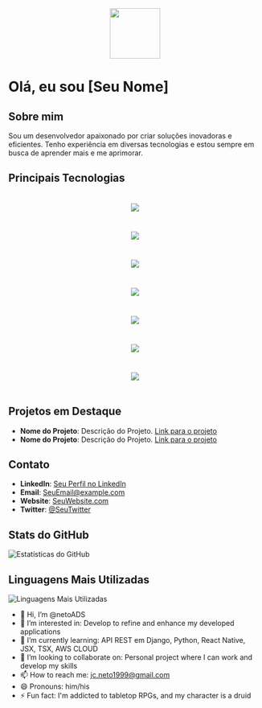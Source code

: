 <div id="header" align="center">
  <img src="https://media.giphy.com/media/M9gbBd9nbDrOTu1Mqx/giphy.gif" width="100"/>
</div>

# Olá, eu sou [Seu Nome]

## Sobre mim
Sou um desenvolvedor apaixonado por criar soluções inovadoras e eficientes. Tenho experiência em diversas tecnologias e estou sempre em busca de aprender mais e me aprimorar.

## Principais Tecnologias

<div style="text-align: center; padding: 20px;">
    <img src="https://img.icons8.com/color/48/000000/javascript.png"/>
  </div>
  <div style="text-align: center; padding: 20px;">
    <img src="https://img.icons8.com/color/48/000000/typescript.png"/>
  </div>
  <div style="text-align: center; padding: 20px;">
    <img src="https://img.icons8.com/color/48/000000/react-native.png"/>
  </div>
  <div style="text-align: center; padding: 20px;">
    <img src="https://img.icons8.com/color/48/000000/python.png"/>
  </div>
  <div style="text-align: center; padding: 20px;">
    <img src="https://img.icons8.com/color/48/000000/docker.png"/>
  </div>
  <div style="text-align: center; padding: 20px;">
    <img src="https://img.icons8.com/color/48/000000/amazon-web-services.png"/>
  </div>
  <div style="text-align: center; padding: 20px;">
    <img src="https://img.icons8.com/color/48/000000/php.png"/>
  </div>

## Projetos em Destaque

- **Nome do Projeto**: Descrição do Projeto. [Link para o projeto](URL)
- **Nome do Projeto**: Descrição do Projeto. [Link para o projeto](URL)

## Contato

- **LinkedIn**: [Seu Perfil no LinkedIn](URL)
- **Email**: SeuEmail@example.com
- **Website**: [SeuWebsite.com](URL)
- **Twitter**: [@SeuTwitter](https://twitter.com/SeuTwitter)

## Stats do GitHub

![Estatísticas do GitHub](https://github-readme-stats.vercel.app/api?username=SeuNomeDeUsuário&show_icons=true&theme=dark)

## Linguagens Mais Utilizadas

![Linguagens Mais Utilizadas](https://github-readme-stats.vercel.app/api/top-langs/?username=SeuNomeDeUsuário&layout=compact&theme=dark)





- 👋 Hi, I’m @netoADS
- 👀 I’m interested in: Develop to refine and enhance my developed applications
- 🌱 I’m currently learning: API REST em Django, Python, React Native, JSX, TSX, AWS CLOUD 
- 💞️ I’m looking to collaborate on: Personal project where I can work and develop my skills
- 📫 How to reach me: jc.neto1999@gmail.com
- 😄 Pronouns: him/his
- ⚡ Fun fact: I'm addicted to tabletop RPGs, and my character is a druid

<!---
netoADS/netoADS is a ✨ special ✨ repository because its `README.md` (this file) appears on your GitHub profile.
You can click the Preview link to take a look at your changes.
--->
